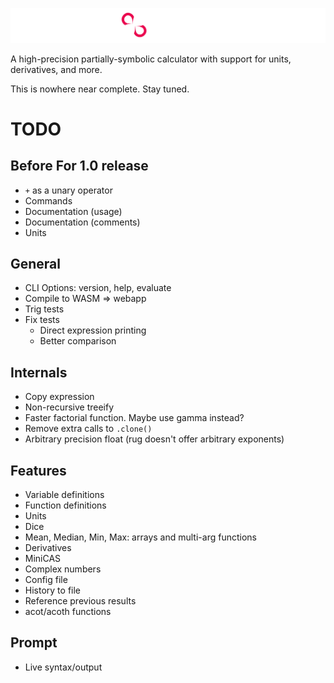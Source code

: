 ![](./misc/banner.png)

A high-precision partially-symbolic calculator with support for units, derivatives, and more.

This is nowhere near complete. Stay tuned.


# TODO

## Before For 1.0 release
 - `+` as a unary operator
 - Commands
 - Documentation (usage)
 - Documentation (comments)
 - Units


## General
 - CLI Options: version, help, evaluate
 - Compile to WASM => webapp
 - Trig tests
 - Fix tests
   - Direct expression printing
   - Better comparison


## Internals
 - Copy expression
 - Non-recursive treeify
 - Faster factorial function. Maybe use gamma instead?
 - Remove extra calls to `.clone()`
 - Arbitrary precision float (rug doesn't offer arbitrary exponents)

## Features
 - Variable definitions
 - Function definitions
 - Units
 - Dice
 - Mean, Median, Min, Max: arrays and multi-arg functions
 - Derivatives
 - MiniCAS
 - Complex numbers
 - Config file
 - History to file
 - Reference previous results
 - acot/acoth functions

## Prompt
 - Live syntax/output